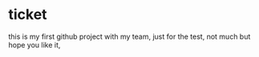# ticket
this is my first github project with my team, just for the test, not much but hope you like it,
